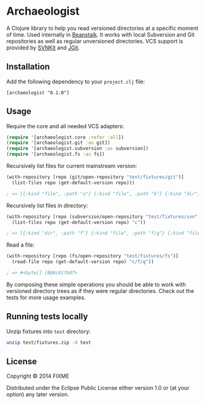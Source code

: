 # Archaeologist

A Clojure library to help you read versioned directories at a specific moment of time. Used internally in [Beanstalk](http://beanstalkapp.com). It works with local Subversion and Git repositories as well as regular unversioned directories. VCS support is provided by [SVNKit](http://svnkit.com) and [JGit](https://eclipse.org/jgit/).

## Installation

Add the following dependency to your `project.clj` file:

```
[archaeologist "0.1.0"]
```

## Usage

Require the core and all needed VCS adapters:

``` clojure
(require '[archaeologist.core :refer :all])
(require '[archaeologist.git :as git])
(require '[archaeologist.subversion :as subversion])
(require '[archaeologist.fs :as fs])
```

Recursively list files for current mainstream version:

``` clojure
(with-repository [repo (git/open-repository "test/fixtures/git")]
  (list-files repo (get-default-version repo)))

; => [{:kind "file", :path "a"} {:kind "file", :path "b"} {:kind "dir", :path "c"} {:kind "file", :path "c/d"} {:kind "file", :path "c/e"} {:kind "dir", :path "c/f"} {:kind "file", :path "c/f/g"}]
```

Recursively list files in directory:

``` clojure
(with-repository [repo (subversion/open-repository "test/fixtures/svn")]
  (list-files repo (get-default-version repo) "c"))

; => [{:kind "dir", :path "f"} {:kind "file", :path "f/g"} {:kind "file", :path "d"} {:kind "file", :path "e"}]
```

Read a file:

``` clojure
(with-repository [repo (fs/open-repository "test/fixtures/fs")]
  (read-file repo (get-default-version repo) "c/f/g"))

; => #<byte[] [B@6c017b07>
```

By composing these simple operations you should be able to work with versioned directory trees as if they were regular directories. Check out the tests for more usage examples.

## Running tests locally

Unzip fixtures into `test` directory:

``` sh
unzip test/fixtures.zip -d test
```

## License

Copyright © 2014 FIXME

Distributed under the Eclipse Public License either version 1.0 or (at
your option) any later version.
